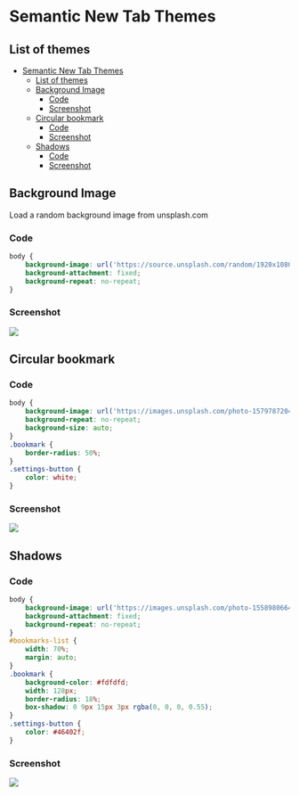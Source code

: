 # Semantic New Tab Themes

## List of themes

- [Semantic New Tab Themes](#semantic-new-tab-themes)
	- [List of themes](#list-of-themes)
	- [Background Image](#background-image)
		- [Code](#code)
		- [Screenshot](#screenshot)
	- [Circular bookmark](#circular-bookmark)
		- [Code](#code-1)
		- [Screenshot](#screenshot-1)
	- [Shadows](#shadows)
		- [Code](#code-2)
		- [Screenshot](#screenshot-2)

## Background Image

Load a random background image from unsplash.com

### Code

```css
body {
	background-image: url('https://source.unsplash.com/random/1920x1080');
	background-attachment: fixed;
	background-repeat: no-repeat;
}
```

### Screenshot

![](https://imgur.com/download/ralU5hJ)

## Circular bookmark

### Code

```css
body {
	background-image: url('https://images.unsplash.com/photo-1579787204351-26195f2a12a6?ixlib=rb-1.2.1&ixid=eyJhcHBfaWQiOjEyMDd9&auto=format&fit=crop&w=1920&q=80');
	background-repeat: no-repeat;
	background-size: auto;
}
.bookmark {
	border-radius: 50%;
}
.settings-button {
	color: white;
}
```

### Screenshot

![](https://imgur.com/download/CwYTJoB)

## Shadows

### Code

```css
body {
	background-image: url('https://images.unsplash.com/photo-1558980664-1db506751c6c?ixlib=rb-1.2.1&ixid=eyJhcHBfaWQiOjEyMDd9&auto=format&fit=crop&w=1920&q=80');
	background-attachment: fixed;
	background-repeat: no-repeat;
}
#bookmarks-list {
	width: 70%;
	margin: auto;
}
.bookmark {
	background-color: #fdfdfd;
	width: 128px;
	border-radius: 18%;
	box-shadow: 0 9px 15px 3px rgba(0, 0, 0, 0.55);
}
.settings-button {
	color: #46402f;
}
```

### Screenshot

![](https://imgur.com/download/eiWk3nJ)
